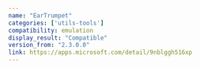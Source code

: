 ```yaml
---
name: "EarTrumpet"
categories: ['utils-tools']
compatibility: emulation
display_result: "Compatible"
version_from: "2.3.0.0"
link: https://apps.microsoft.com/detail/9nblggh516xp
---
```


